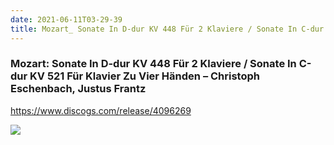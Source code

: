 ```yaml
---
date: 2021-06-11T03-29-39
title: Mozart_ Sonate In D-dur KV 448 Für 2 Klaviere / Sonate In C-dur KV 521 Für Klavier Zu Vier Händen – Christoph Eschenbach, Justus Frantz 
---
```

### Mozart: Sonate In D-dur KV 448 Für 2 Klaviere / Sonate In C-dur KV 521 Für Klavier Zu Vier Händen – Christoph Eschenbach, Justus Frantz 
https://www.discogs.com/release/4096269

![](dayone-moment://4B2A7C746BA74EE2929E5F74F48F2CCE)
